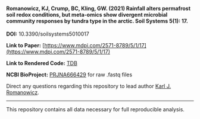 #### Romanowicz, KJ, Crump, BC, Kling, GW. (2021) Rainfall alters permafrost soil redox conditions, but meta-omics show divergent microbial community responses by tundra type in the arctic. Soil Systems 5(1): 17.

**DOI:** 10.3390/soilsystems5010017

**Link to Paper:** [https://www.mdpi.com/2571-8789/5/1/17](https://www.mdpi.com/2571-8789/5/1/17)

**Link to Rendered Code:** [TDB]()

**NCBI BioProject:** [PRJNA666429](https://www.ncbi.nlm.nih.gov/bioproject/?term=PRJNA666429) for raw .fastq files

Direct any questions regarding this repository to lead author [Karl J. Romanowicz](mailto:kjromano@umich.edu).

____________________________________________________________

This repository contains all data necessary for full reproducible analysis.
